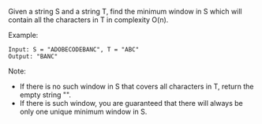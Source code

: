 Given a string S and a string T, find the minimum window in S which will contain all the characters in T in complexity O(n).

Example:
```
Input: S = "ADOBECODEBANC", T = "ABC"
Output: "BANC"
```
Note:

* If there is no such window in S that covers all characters in T, return the empty string "".
* If there is such window, you are guaranteed that there will always be only one unique minimum window in S.
